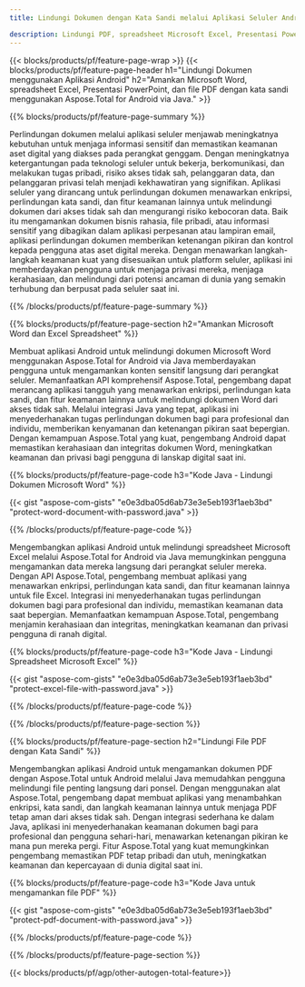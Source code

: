 ```yaml
---
title: Lindungi Dokumen dengan Kata Sandi melalui Aplikasi Seluler Android 

description: Lindungi PDF, spreadsheet Microsoft Excel, Presentasi PowerPoint, dan dokumen Word melalui aplikasi Android Anda. Terapkan kata sandi dengan mudah.
---
```


{{< blocks/products/pf/feature-page-wrap >}}
{{< blocks/products/pf/feature-page-header h1="Lindungi Dokumen menggunakan Aplikasi Android" h2="Amankan Microsoft Word, spreadsheet Excel, Presentasi PowerPoint, dan file PDF dengan kata sandi menggunakan Aspose.Total for Android via Java." >}}

{{% blocks/products/pf/feature-page-summary %}}

Perlindungan dokumen melalui aplikasi seluler menjawab meningkatnya kebutuhan untuk menjaga informasi sensitif dan memastikan keamanan aset digital yang diakses pada perangkat genggam. Dengan meningkatnya ketergantungan pada teknologi seluler untuk bekerja, berkomunikasi, dan melakukan tugas pribadi, risiko akses tidak sah, pelanggaran data, dan pelanggaran privasi telah menjadi kekhawatiran yang signifikan. Aplikasi seluler yang dirancang untuk perlindungan dokumen menawarkan enkripsi, perlindungan kata sandi, dan fitur keamanan lainnya untuk melindungi dokumen dari akses tidak sah dan mengurangi risiko kebocoran data. Baik itu mengamankan dokumen bisnis rahasia, file pribadi, atau informasi sensitif yang dibagikan dalam aplikasi perpesanan atau lampiran email, aplikasi perlindungan dokumen memberikan ketenangan pikiran dan kontrol kepada pengguna atas aset digital mereka. Dengan menawarkan langkah-langkah keamanan kuat yang disesuaikan untuk platform seluler, aplikasi ini memberdayakan pengguna untuk menjaga privasi mereka, menjaga kerahasiaan, dan melindungi dari potensi ancaman di dunia yang semakin terhubung dan berpusat pada seluler saat ini.

{{% /blocks/products/pf/feature-page-summary  %}}


{{% blocks/products/pf/feature-page-section  h2="Amankan Microsoft Word dan Excel Spreadsheet" %}}

Membuat aplikasi Android untuk melindungi dokumen Microsoft Word menggunakan Aspose.Total for Android via Java memberdayakan pengguna untuk mengamankan konten sensitif langsung dari perangkat seluler. Memanfaatkan API komprehensif Aspose.Total, pengembang dapat merancang aplikasi tangguh yang menawarkan enkripsi, perlindungan kata sandi, dan fitur keamanan lainnya untuk melindungi dokumen Word dari akses tidak sah. Melalui integrasi Java yang tepat, aplikasi ini menyederhanakan tugas perlindungan dokumen bagi para profesional dan individu, memberikan kenyamanan dan ketenangan pikiran saat bepergian. Dengan kemampuan Aspose.Total yang kuat, pengembang Android dapat memastikan kerahasiaan dan integritas dokumen Word, meningkatkan keamanan dan privasi bagi pengguna di lanskap digital saat ini.

{{% blocks/products/pf/feature-page-code h3="Kode Java - Lindungi Dokumen Microsoft Word" %}}

{{< gist "aspose-com-gists" "e0e3dba05d6ab73e3e5eb193f1aeb3bd" "protect-word-document-with-password.java" >}}

{{% /blocks/products/pf/feature-page-code  %}}

Mengembangkan aplikasi Android untuk melindungi spreadsheet Microsoft Excel melalui Aspose.Total for Android via Java memungkinkan pengguna mengamankan data mereka langsung dari perangkat seluler mereka. Dengan API Aspose.Total, pengembang membuat aplikasi yang menawarkan enkripsi, perlindungan kata sandi, dan fitur keamanan lainnya untuk file Excel. Integrasi ini menyederhanakan tugas perlindungan dokumen bagi para profesional dan individu, memastikan keamanan data saat bepergian. Memanfaatkan kemampuan Aspose.Total, pengembang menjamin kerahasiaan dan integritas, meningkatkan keamanan dan privasi pengguna di ranah digital.

{{% blocks/products/pf/feature-page-code h3="Kode Java - Lindungi Spreadsheet Microsoft Excel" %}}

{{< gist "aspose-com-gists" "e0e3dba05d6ab73e3e5eb193f1aeb3bd" "protect-excel-file-with-password.java" >}}

{{% /blocks/products/pf/feature-page-code  %}}

{{% /blocks/products/pf/feature-page-section %}}

{{% blocks/products/pf/feature-page-section  h2="Lindungi File PDF dengan Kata Sandi" %}}

Mengembangkan aplikasi Android untuk mengamankan dokumen PDF dengan Aspose.Total untuk Android melalui Java memudahkan pengguna melindungi file penting langsung dari ponsel. Dengan menggunakan alat Aspose.Total, pengembang dapat membuat aplikasi yang menambahkan enkripsi, kata sandi, dan langkah keamanan lainnya untuk menjaga PDF tetap aman dari akses tidak sah. Dengan integrasi sederhana ke dalam Java, aplikasi ini menyederhanakan keamanan dokumen bagi para profesional dan pengguna sehari-hari, menawarkan ketenangan pikiran ke mana pun mereka pergi. Fitur Aspose.Total yang kuat memungkinkan pengembang memastikan PDF tetap pribadi dan utuh, meningkatkan keamanan dan kepercayaan di dunia digital saat ini.

{{% blocks/products/pf/feature-page-code h3="Kode Java untuk mengamankan file PDF" %}}

{{< gist "aspose-com-gists" "e0e3dba05d6ab73e3e5eb193f1aeb3bd" "protect-pdf-document-with-password.java" >}}

{{% /blocks/products/pf/feature-page-code  %}}

{{% /blocks/products/pf/feature-page-section %}}

{{< blocks/products/pf/agp/other-autogen-total-feature>}}